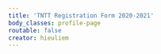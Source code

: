 ```yaml
---
title: 'TNTT Registration Form 2020-2021'
body_classes: profile-page
routable: false
creator: hieuliem
---
```


